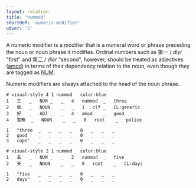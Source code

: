 ```yaml
---
layout: relation
title: 'nummod'
shortdef: 'numeric modifier'
udver: '2'
---
```


A numeric modifier is a modifier that is a numeral word or phrase preceding the noun or noun phrase it modifies. Ordinal numbers such as 第一 / _dìyī_ "first" and 第二 / _dìèr_ "second", however, should be treated as adjectives ([amod]()) in terms of their dependency relation to the noun, even though they are tagged as [NUM](). 

Numeric modifiers are always attached to the head of the noun phrase.

~~~ conllu
# visual-style 4 1 nummod	color:blue
1	三	_	NUM	_	_	4	nummod	_	three
2	個	_	NOUN	_	_	1	clf	_	CL:generic
3	好	_	ADJ	_	_	4	amod	_	good
4	警察	_	NOUN	_	_	0	root	_	police

1	"three	_	_	_	_	0	_	_	_
2	good	_	_	_	_	0	_	_	_
3	cops"	_	_	_	_	0	_	_	_

~~~

~~~ conllu
# visual-style 2 1 nummod	color:blue
1	五	_	NUM	_	_	2	nummod	_	five
2	天	_	NOUN	_	_	0	root	_	CL:days

1	"five	_	_	_	_	0	_	_	_
2	days"	_	_	_	_	0	_	_	_

~~~
